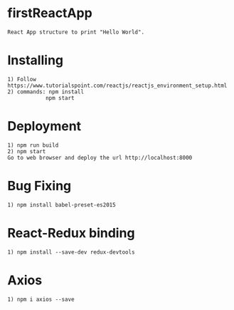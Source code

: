 # firstReactApp
 
    React App structure to print "Hello World".


# Installing

    1) Follow https://www.tutorialspoint.com/reactjs/reactjs_environment_setup.html 
    2) commands: npm install 
                npm start

# Deployment

    1) npm run build
    2) npm start
    Go to web browser and deploy the url http://localhost:8000

# Bug Fixing

    1) npm install babel-preset-es2015

# React-Redux binding

    1) npm install --save-dev redux-devtools
    
# Axios

    1) npm i axios --save



